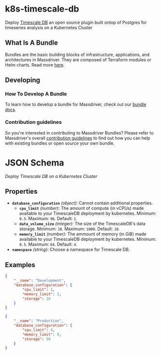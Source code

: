 # k8s-timescale-db

Deploy [Timescale DB](https://www.timescale.com/) an open source plugin built ontop of Postgres for timeseries analysis on a Kubernetes Cluster

## What Is A Bundle  

Bundles are the basic building blocks of infrastructure, applications, and architectures in Massdriver. They are composed of Terraform modules or Helm charts. Read more [here](https://docs.massdriver.cloud/concepts/bundles).

## Developing  

### How To Develop A Bundle

To learn how to develop a bundle for Massdriver, check out our [bundle docs](https://docs.massdriver.cloud/bundles/development).

### Contribution guidelines

So you're interested in contributing to Massdriver Bundles?  Please refer to Massdriver's overall
[contribution guidelines](https://docs.massdriver.cloud/bundles/contributing) to find out how you
can help with existing bundles or open source your own bundle.


# JSON Schema

*Deploy Timescale DB on a Kubernetes Cluster*

## Properties

- **`database_configuration`** *(object)*: Cannot contain additional properties.
  - **`cpu_limit`** *(number)*: The amount of compute (in vCPUs) made available to your TimescaleDB deployment by kubernetes. Minimum: `0.5`. Maximum: `96`. Default: `1`.
  - **`data_volume_size`** *(integer)*: The size of the TimescaleDB's data storage. Minimum: `10`. Maximum: `1000`. Default: `10`.
  - **`memory_limit`** *(number)*: The ammount of memory (in GiB) made available to your TimescaleDB deployment by kubernetes. Minimum: `0.5`. Maximum: `64`. Default: `4`.
- **`namespace`** *(string)*: Choose a namespace for Timescale DB.
## Examples

  ```json
  {
      "__name": "Development",
      "database_configuration": {
          "cpu_limit": 1,
          "memory_limit": 2,
          "storage": 10
      }
  }
  ```

  ```json
  {
      "__name": "Production",
      "database_configuration": {
          "cpu_limit": 4,
          "memory_limit": 8,
          "storage": 50
      }
  }
  ```

